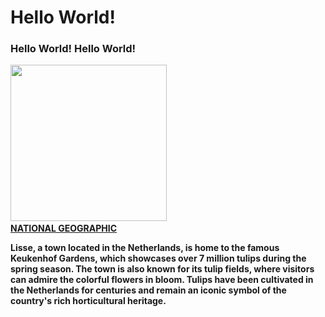 <!DOCTYPE html>
<h1>Hello World!</h1>
    <h3><strong>Hello World! Hello World!</h3>
    <img src="flowers-keukenhof-holland_2x3.avif" width="250">
    <a href="https://www.nationalgeographic.com/travel/article/beautiful-flower-destinations-around-the-world"><br>NATIONAL GEOGRAPHIC</a></br>
<p>Lisse, a town located in the Netherlands, is home to the famous Keukenhof Gardens, which showcases over 7 million tulips during the spring season. The town is also known for its tulip fields, where visitors can admire the colorful flowers in bloom. Tulips have been cultivated in the Netherlands for centuries and remain an iconic symbol of the country's rich horticultural heritage.</p>
